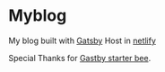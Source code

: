 # Myblog

My blog built with [Gatsby](https://www.gatsbyjs.org) Host in [netlify](https://netlify.com) 

Special Thanks for  [Gastby starter bee](https://github.com/JaeYeopHan/gatsby-starter-bee).

